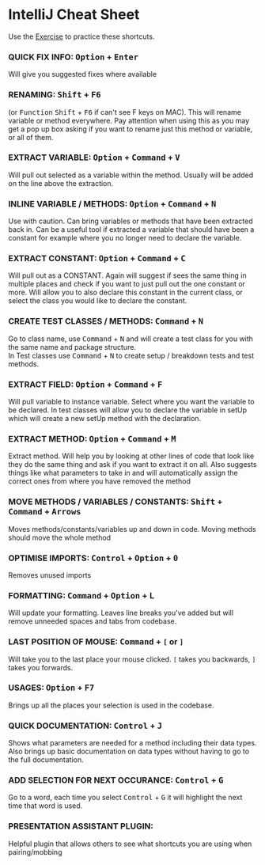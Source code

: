 # IntelliJ Cheat Sheet

Use the [Exercise](Exercise.md) to practice these shortcuts.

### QUICK FIX INFO: <kbd>Option</kbd> + <kbd>Enter</kbd>

Will give you suggested fixes where available

### RENAMING: <kbd>Shift</kbd> + <kbd>F6</kbd>

(or <kbd>Function</kbd> <kbd>Shift</kbd> + <kbd>F6</kbd> if can't see F keys on MAC). This will rename variable or
method everywhere. Pay attention when using this as you may get a pop up box asking if you want to rename just this
method or variable, or all of them.

### EXTRACT VARIABLE: <kbd>Option</kbd> + <kbd>Command</kbd> + <kbd>V</kbd>

Will pull out selected as a variable within the method. Usually will be added on the line above the extraction.

### INLINE VARIABLE / METHODS: <kbd>Option</kbd> + <kbd>Command</kbd> + <kbd>N</kbd>

Use with caution. Can bring variables or methods that have been extracted back in. Can be a useful tool if extracted a
variable that should have been a constant for example where you no longer need to declare the variable.

### EXTRACT CONSTANT: <kbd>Option</kbd> + <kbd>Command</kbd> + <kbd>C</kbd>

Will pull out as a CONSTANT. Again will suggest if sees the same thing in multiple places and check if you want to just
pull out the one constant or more. Will allow you to also declare this constant in the current class, or select the
class you would like to declare the constant.

### CREATE TEST CLASSES / METHODS: <kbd>Command</kbd> + <kbd>N</kbd>

Go to class name, use  <kbd>Command</kbd> + <kbd>N</kbd> and will create a test class for you with the same name and
package structure.  
In Test classes use <kbd>Command</kbd> + <kbd>N</kbd> to create setup / breakdown tests and test methods.

### EXTRACT FIELD: <kbd>Option</kbd> + <kbd>Command</kbd> + <kbd>F</kbd>

Will pull variable to instance variable. Select where you want the variable to be declared. In test classes will allow
you to declare the variable in setUp which will create a new setUp method with the declaration.

### EXTRACT METHOD: <kbd>Option</kbd> + <kbd>Command</kbd> + <kbd>M</kbd>

Extract method. Will help you by looking at other lines of code that look like they do the same thing and ask if you
want to extract it on all. Also suggests things like what parameters to take in and will automatically assign the
correct ones from where you have removed the method

### MOVE METHODS / VARIABLES / CONSTANTS: <kbd>Shift</kbd> + <kbd>Command</kbd> + <kbd>Arrows</kbd>

Moves methods/constants/variables up and down in code. Moving methods should move the whole method

### OPTIMISE IMPORTS: <kbd>Control</kbd> + <kbd>Option</kbd> + <kbd>0</kbd>

Removes unused imports

### FORMATTING: <kbd>Command</kbd> + <kbd>Option</kbd> + <kbd>L</kbd>

Will update your formatting. Leaves line breaks you've added but will remove unneeded spaces and tabs from codebase.

### LAST POSITION OF MOUSE: <kbd>Command</kbd> + <kbd>`[`</kbd> or <kbd>`]`</kbd>

Will take you to the last place your mouse clicked.  <kbd>`[`</kbd> takes you backwards, <kbd>`]`</kbd> takes you
forwards.

### USAGES: <kbd>Option</kbd> + <kbd>F7</kbd>

Brings up all the places your selection is used in the codebase.

### QUICK DOCUMENTATION: <kbd>Control</kbd> + <kbd>J</kbd>

Shows what parameters are needed for a method including their data types. Also brings up basic documentation on data
types without having to go to the full documentation.

### ADD SELECTION FOR NEXT OCCURANCE: <kbd>Control</kbd> + <kbd>G</kbd>

Go to a word, each time you select <kbd>Control</kbd> + <kbd>G</kbd> it will highlight the next time that word is used.

### PRESENTATION ASSISTANT PLUGIN:

Helpful plugin that allows others to see what shortcuts you are using when pairing/mobbing


